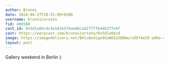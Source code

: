 ```yaml
---
author: Brunni
date: 2024-04-27T18:51:09+0200
username: brunnicorsato
fid: 406560
cast_id: 0x5d1a0ecdc4a163e5f6ae80cad277ffb44627fe4f
cast: https://warpcast.com/brunnicorsato/0x5d1a0ecd
image: https://imagedelivery.net/BXluQx4ige9GuW0Ia56BHw/c0974e29-ad9a-488e-e76d-c314b2cb7700/original
layout: post
---
```

Gallery weekend in Berlin (:  

<img src='https://imagedelivery.net/BXluQx4ige9GuW0Ia56BHw/c0974e29-ad9a-488e-e76d-c314b2cb7700/original' alt='' referrerpolicy='no-referrer'/>
<img src='https://imagedelivery.net/BXluQx4ige9GuW0Ia56BHw/7180e9b5-64c6-4b1e-bdf1-68a9ed05ca00/original' alt='' referrerpolicy='no-referrer'/>